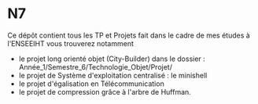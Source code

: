 # N7

Ce dépôt contient tous les TP et Projets fait dans le cadre de mes études à l'ENSEEIHT vous trouverez notamment 
- le projet long orienté objet (City-Builder) dans le dossier : Année_1/Semestre_6/Technologie_Objet/Projet/
- le projet de Système d'exploitation centralisé : le minishell
- le projet d'égalisation en Télécommunication
- le projet de compression grâce à l'arbre de Huffman.
